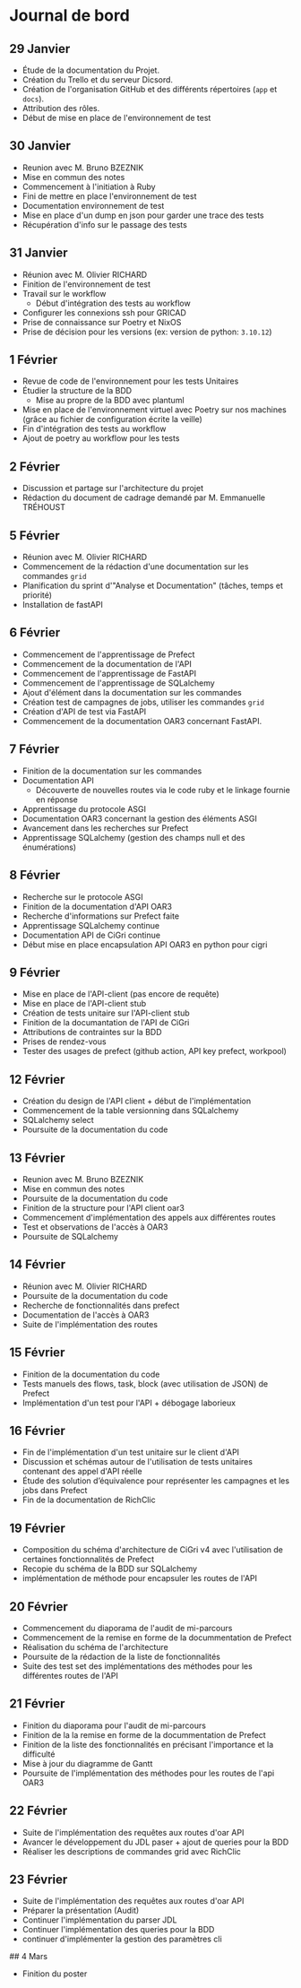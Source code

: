 # Journal de bord

## 29 Janvier

* Étude de la documentation du Projet.
* Création du Trello et du serveur Dicsord.
* Création de l'organisation GitHub et des différents répertoires (`app` et `docs`). 
* Attribution des rôles.
* Début de mise en place de l'environnement de test

## 30 Janvier

* Reunion avec M. Bruno BZEZNIK
* Mise en commun des notes
* Commencement à l'initiation à Ruby
* Fini de mettre en place l'environnement de test
* Documentation environnement de test
* Mise en place d'un dump en json pour garder une trace des tests
* Récupération d'info sur le passage des tests

## 31 Janvier

* Réunion avec M. Olivier RICHARD
* Finition de l'environnement de test
* Travail sur le workflow
    * Début d'intégration des tests au workflow
* Configurer les connexions ssh pour GRICAD
* Prise de connaissance sur Poetry et NixOS
* Prise de décision  pour les versions (ex: version de python: `3.10.12`)

## 1 Février

* Revue de code de l'environnement pour les tests Unitaires
* Étudier la structure de la BDD
    * Mise au propre de la BDD avec plantuml
* Mise en place de l'environnement virtuel avec Poetry sur nos machines (grâce au fichier de configuration écrite la veille)
* Fin d'intégration des tests au workflow
* Ajout de poetry au workflow pour les tests

## 2 Février

* Discussion et partage sur l'architecture du projet
* Rédaction du document de cadrage demandé par M. Emmanuelle TRÉHOUST

## 5 Février

* Réunion avec M. Olivier RICHARD
* Commencement de la rédaction d'une documentation sur les commandes `grid`
* Planification du sprint d'"Analyse et Documentation" (tâches, temps et priorité)
* Installation de fastAPI

## 6 Février

* Commencement de l'apprentissage de Prefect
* Commencement de la documentation de l'API
* Commencement de l'apprentissage de FastAPI
* Commencement de l'apprentissage de SQLalchemy
* Ajout d'élément dans la documentation sur les commandes
* Création test de campagnes de jobs, utiliser les commandes `grid`
* Création d'API de test via FastAPI
* Commencement de la documentation OAR3 concernant FastAPI.

## 7 Février

* Finition de la documentation sur les commandes
* Documentation API
    * Découverte de nouvelles routes via le code ruby et le linkage fournie en réponse
* Apprentissage du protocole ASGI
* Documentation OAR3 concernant la gestion des éléments ASGI
* Avancement dans les recherches sur Prefect
* Apprentissage SQLalchemy (gestion des champs null et des énumérations)

## 8 Février

* Recherche sur le protocole ASGI
* Finition de la documentation d'API OAR3
* Recherche d'informations sur Prefect faite
* Apprentissage SQLalchemy continue
* Documentation API de CiGri continue
* Début mise en place encapsulation API OAR3 en python pour cigri

## 9 Février

* Mise en place de l'API-client (pas encore de requête)
* Mise en place de l'API-client stub
* Création de tests unitaire sur l'API-client stub
* Finition de la documantation de l'API de CiGri
* Attributions de contraintes sur la BDD
* Prises de rendez-vous
* Tester des usages de prefect (github action, API key prefect, workpool)

## 12 Février

* Création du design de l'API client + début de l'implémentation
* Commencement de la table versionning dans SQLalchemy
* SQLalchemy select
* Poursuite de la documentation du code

## 13 Février

* Reunion avec M. Bruno BZEZNIK
* Mise en commun des notes
* Poursuite de la documentation du code
* Finition de la structure pour l'API client oar3
* Commencement d'implémentation des appels aux différentes routes
* Test et observations de l'accès à OAR3
* Poursuite de SQLalchemy

## 14 Février

* Réunion avec M. Olivier RICHARD
* Poursuite de la documentation du code
* Recherche de fonctionnalités dans prefect
* Documentation de l'accès à OAR3
* Suite de l'implémentation des routes

## 15 Février

* Finition de la documentation du code
* Tests manuels des flows, task, block (avec utilisation de JSON) de Prefect
* Implémentation d'un test pour l'API + débogage laborieux

## 16 Février

* Fin de l'implémentation d'un test unitaire sur le client d'API
* Discussion et schémas autour de l'utilisation de tests unitaires contenant des appel d'API réelle
* Étude des solution d’équivalence pour représenter les campagnes et les jobs dans Prefect
* Fin de la documentation de RichClic

## 19 Février

* Composition du schéma d'architecture de CiGri v4 avec l'utilisation de certaines fonctionnalités de Prefect
* Recopie du schéma de la BDD sur SQLalchemy
* implémentation de méthode pour encapsuler les routes de l'API

## 20 Février

* Commencement du diaporama de l'audit de mi-parcours
* Commencement de la remise en forme de la docummentation de Prefect
* Réalisation du schéma de l'architecture
* Poursuite de la rédaction de la liste de fonctionnalités
* Suite des test set des implémentations des méthodes pour les différentes routes de l'API

## 21 Février

* Finition du diaporama pour l'audit de mi-parcours
* Finition de la la remise en forme de la docummentation de Prefect
* Finition de la liste des fonctionnalités en précisant l'importance et la difficulté
* Mise à jour du diagramme de Gantt
* Poursuite de l'implémentation des méthodes pour les routes de l'api OAR3

## 22 Février

* Suite de l'implémentation des requêtes aux routes d'oar API
* Avancer le développement du JDL paser + ajout de queries pour la BDD
* Réaliser les descriptions de commandes grid avec RichClic

## 23 Février

* Suite de l'implémentation des requêtes aux routes d'oar API
* Préparer la présentation (Audit)
* Continuer l'implémentation du parser JDL
* Continuer l'implémentation des queries pour la BDD
* continuer d'implémenter la gestion des paramètres cli

## 4 Mars

* Finition du poster

